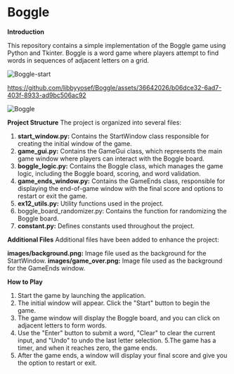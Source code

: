 # Boggle

**Introduction**

This repository contains a simple implementation of the Boggle game using Python and Tkinter. Boggle is a word game where players attempt to find words in sequences of adjacent letters on a grid.


![Boggle-start](https://github.com/libbyyosef/Boggle/assets/36642026/19c23bfb-6801-4096-9f79-ff6f842f458c)


https://github.com/libbyyosef/Boggle/assets/36642026/b06dce32-6ad7-403f-8933-ad9bc506ac92


![Boggle](https://github.com/libbyyosef/Boggle/assets/36642026/6c6f307c-5978-484d-a516-404b185328d9)


**Project Structure**
The project is organized into several files:

1. **start_window.py:** Contains the StartWindow class responsible for creating the initial window of the game.
2. **game_gui.py:** Contains the GameGui class, which represents the main game window where players can interact with the Boggle board.
3. **boggle_logic.py:** Contains the Boggle class, which manages the game logic, including the Boggle board, scoring, and word validation.
4. **game_ends_window.py:** Contains the GameEnds class, responsible for displaying the end-of-game window with the final score and options to restart or exit the game.
5. **ex12_utils.py:** Utility functions used in the project.
6. boggle_board_randomizer.py: Contains the function for randomizing the Boggle board.
7. **constant.py:** Defines constants used throughout the project.

**Additional Files**
Additional files have been added to enhance the project:

**images/background.png:** Image file used as the background for the StartWindow.
**images/game_over.png:** Image file used as the background for the GameEnds window.


**How to Play**

1. Start the game by launching the application.
2. The initial window will appear. Click the "Start" button to begin the game.
3. The game window will display the Boggle board, and you can click on adjacent letters to form words.
4. Use the "Enter" button to submit a word, "Clear" to clear the current input, and "Undo" to undo the last letter selection.
5.The game has a timer, and when it reaches zero, the game ends.
6. After the game ends, a window will display your final score and give you the option to restart or exit.
